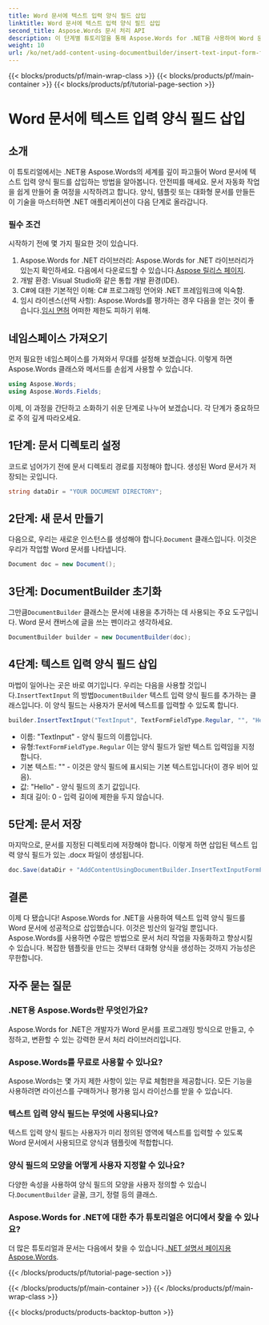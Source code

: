```yaml
---
title: Word 문서에 텍스트 입력 양식 필드 삽입
linktitle: Word 문서에 텍스트 입력 양식 필드 삽입
second_title: Aspose.Words 문서 처리 API
description: 이 단계별 튜토리얼을 통해 Aspose.Words for .NET을 사용하여 Word 문서에 텍스트 입력 양식 필드를 삽입하는 방법을 알아보세요. 대화형 양식을 만드는 데 완벽합니다.
weight: 10
url: /ko/net/add-content-using-documentbuilder/insert-text-input-form-field/
---
```


{{< blocks/products/pf/main-wrap-class >}}
{{< blocks/products/pf/main-container >}}
{{< blocks/products/pf/tutorial-page-section >}}

# Word 문서에 텍스트 입력 양식 필드 삽입

## 소개

이 튜토리얼에서는 .NET용 Aspose.Words의 세계를 깊이 파고들어 Word 문서에 텍스트 입력 양식 필드를 삽입하는 방법을 알아봅니다. 안전띠를 매세요. 문서 자동화 작업을 쉽게 만들어 줄 여정을 시작하려고 합니다. 양식, 템플릿 또는 대화형 문서를 만들든 이 기술을 마스터하면 .NET 애플리케이션이 다음 단계로 올라갑니다.

### 필수 조건

시작하기 전에 몇 가지 필요한 것이 있습니다.

1.  Aspose.Words for .NET 라이브러리: Aspose.Words for .NET 라이브러리가 있는지 확인하세요. 다음에서 다운로드할 수 있습니다.[Aspose 릴리스 페이지](https://releases.aspose.com/words/net/).
2. 개발 환경: Visual Studio와 같은 통합 개발 환경(IDE).
3. C#에 대한 기본적인 이해: C# 프로그래밍 언어와 .NET 프레임워크에 익숙함.
4.  임시 라이센스(선택 사항): Aspose.Words를 평가하는 경우 다음을 얻는 것이 좋습니다.[임시 면허](https://purchase.aspose.com/temporary-license/) 어떠한 제한도 피하기 위해.

## 네임스페이스 가져오기

먼저 필요한 네임스페이스를 가져와서 무대를 설정해 보겠습니다. 이렇게 하면 Aspose.Words 클래스와 메서드를 손쉽게 사용할 수 있습니다.

```csharp
using Aspose.Words;
using Aspose.Words.Fields;
```

이제, 이 과정을 간단하고 소화하기 쉬운 단계로 나누어 보겠습니다. 각 단계가 중요하므로 주의 깊게 따라오세요.

## 1단계: 문서 디렉토리 설정

코드로 넘어가기 전에 문서 디렉토리 경로를 지정해야 합니다. 생성된 Word 문서가 저장되는 곳입니다.

```csharp
string dataDir = "YOUR DOCUMENT DIRECTORY";
```

## 2단계: 새 문서 만들기

 다음으로, 우리는 새로운 인스턴스를 생성해야 합니다.`Document` 클래스입니다. 이것은 우리가 작업할 Word 문서를 나타냅니다.

```csharp
Document doc = new Document();
```

## 3단계: DocumentBuilder 초기화

 그만큼`DocumentBuilder` 클래스는 문서에 내용을 추가하는 데 사용되는 주요 도구입니다. Word 문서 캔버스에 글을 쓰는 펜이라고 생각하세요.

```csharp
DocumentBuilder builder = new DocumentBuilder(doc);
```

## 4단계: 텍스트 입력 양식 필드 삽입

 마법이 일어나는 곳은 바로 여기입니다. 우리는 다음을 사용할 것입니다.`InsertTextInput` 의 방법`DocumentBuilder` 텍스트 입력 양식 필드를 추가하는 클래스입니다. 이 양식 필드는 사용자가 문서에 텍스트를 입력할 수 있도록 합니다.

```csharp
builder.InsertTextInput("TextInput", TextFormFieldType.Regular, "", "Hello", 0);
```

- 이름: "TextInput" - 양식 필드의 이름입니다.
-  유형:`TextFormFieldType.Regular` 이는 양식 필드가 일반 텍스트 입력임을 지정합니다.
- 기본 텍스트: "" - 이것은 양식 필드에 표시되는 기본 텍스트입니다(이 경우 비어 있음).
- 값: "Hello" - 양식 필드의 초기 값입니다.
- 최대 길이: 0 - 입력 길이에 제한을 두지 않습니다.

## 5단계: 문서 저장

마지막으로, 문서를 지정된 디렉토리에 저장해야 합니다. 이렇게 하면 삽입된 텍스트 입력 양식 필드가 있는 .docx 파일이 생성됩니다.

```csharp
doc.Save(dataDir + "AddContentUsingDocumentBuilder.InsertTextInputFormField.docx");
```

## 결론

이제 다 됐습니다! Aspose.Words for .NET을 사용하여 텍스트 입력 양식 필드를 Word 문서에 성공적으로 삽입했습니다. 이것은 빙산의 일각일 뿐입니다. Aspose.Words를 사용하면 수많은 방법으로 문서 처리 작업을 자동화하고 향상시킬 수 있습니다. 복잡한 템플릿을 만드는 것부터 대화형 양식을 생성하는 것까지 가능성은 무한합니다.

## 자주 묻는 질문

### .NET용 Aspose.Words란 무엇인가요?
Aspose.Words for .NET은 개발자가 Word 문서를 프로그래밍 방식으로 만들고, 수정하고, 변환할 수 있는 강력한 문서 처리 라이브러리입니다.

### Aspose.Words를 무료로 사용할 수 있나요?
Aspose.Words는 몇 가지 제한 사항이 있는 무료 체험판을 제공합니다. 모든 기능을 사용하려면 라이선스를 구매하거나 평가용 임시 라이선스를 받을 수 있습니다.

### 텍스트 입력 양식 필드는 무엇에 사용되나요?
텍스트 입력 양식 필드는 사용자가 미리 정의된 영역에 텍스트를 입력할 수 있도록 Word 문서에서 사용되므로 양식과 템플릿에 적합합니다.

### 양식 필드의 모양을 어떻게 사용자 지정할 수 있나요?
 다양한 속성을 사용하여 양식 필드의 모양을 사용자 정의할 수 있습니다.`DocumentBuilder` 글꼴, 크기, 정렬 등의 클래스.

### Aspose.Words for .NET에 대한 추가 튜토리얼은 어디에서 찾을 수 있나요?
 더 많은 튜토리얼과 문서는 다음에서 찾을 수 있습니다.[.NET 설명서 페이지용 Aspose.Words](https://reference.aspose.com/words/net/).

{{< /blocks/products/pf/tutorial-page-section >}}

{{< /blocks/products/pf/main-container >}}
{{< /blocks/products/pf/main-wrap-class >}}

{{< blocks/products/products-backtop-button >}}
